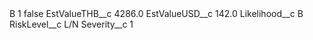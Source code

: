 <?xml version="1.0" encoding="UTF-8"?>
<CustomMetadata xmlns="http://soap.sforce.com/2006/04/metadata" xmlns:xsi="http://www.w3.org/2001/XMLSchema-instance" xmlns:xsd="http://www.w3.org/2001/XMLSchema">
    <label>B 1</label>
    <protected>false</protected>
    <values>
        <field>EstValueTHB__c</field>
        <value xsi:type="xsd:double">4286.0</value>
    </values>
    <values>
        <field>EstValueUSD__c</field>
        <value xsi:type="xsd:double">142.0</value>
    </values>
    <values>
        <field>Likelihood__c</field>
        <value xsi:type="xsd:string">B</value>
    </values>
    <values>
        <field>RiskLevel__c</field>
        <value xsi:type="xsd:string">L/N</value>
    </values>
    <values>
        <field>Severity__c</field>
        <value xsi:type="xsd:string">1</value>
    </values>
</CustomMetadata>
